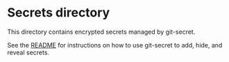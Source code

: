# Secrets directory

This directory contains encrypted secrets managed by git-secret.

See the [README](README.md) for instructions on how to use git-secret to add, hide, and reveal secrets.
